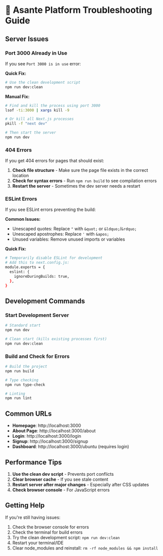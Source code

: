 # 🚀 Asante Platform Troubleshooting Guide

## Server Issues

### Port 3000 Already in Use
If you see `Port 3000 is in use` error:

**Quick Fix:**
```bash
# Use the clean development script
npm run dev:clean
```

**Manual Fix:**
```bash
# Find and kill the process using port 3000
lsof -ti:3000 | xargs kill -9

# Or kill all Next.js processes
pkill -f "next dev"

# Then start the server
npm run dev
```

### 404 Errors
If you get 404 errors for pages that should exist:

1. **Check file structure** - Make sure the page file exists in the correct location
2. **Check for syntax errors** - Run `npm run build` to see compilation errors
3. **Restart the server** - Sometimes the dev server needs a restart

### ESLint Errors
If you see ESLint errors preventing the build:

**Common Issues:**
- Unescaped quotes: Replace `"` with `&quot;` or `&ldquo;`/`&rdquo;`
- Unescaped apostrophes: Replace `'` with `&apos;`
- Unused variables: Remove unused imports or variables

**Quick Fix:**
```bash
# Temporarily disable ESLint for development
# Add this to next.config.js:
module.exports = {
  eslint: {
    ignoreDuringBuilds: true,
  },
}
```

## Development Commands

### Start Development Server
```bash
# Standard start
npm run dev

# Clean start (kills existing processes first)
npm run dev:clean
```

### Build and Check for Errors
```bash
# Build the project
npm run build

# Type checking
npm run type-check

# Linting
npm run lint
```

## Common URLs

- **Homepage**: http://localhost:3000
- **About Page**: http://localhost:3000/about
- **Login**: http://localhost:3000/login
- **Signup**: http://localhost:3000/signup
- **Dashboard**: http://localhost:3000/ubuntu (requires login)

## Performance Tips

1. **Use the clean dev script** - Prevents port conflicts
2. **Clear browser cache** - If you see stale content
3. **Restart server after major changes** - Especially after CSS updates
4. **Check browser console** - For JavaScript errors

## Getting Help

If you're still having issues:

1. Check the browser console for errors
2. Check the terminal for build errors
3. Try the clean development script: `npm run dev:clean`
4. Restart your terminal/IDE
5. Clear node_modules and reinstall: `rm -rf node_modules && npm install` 